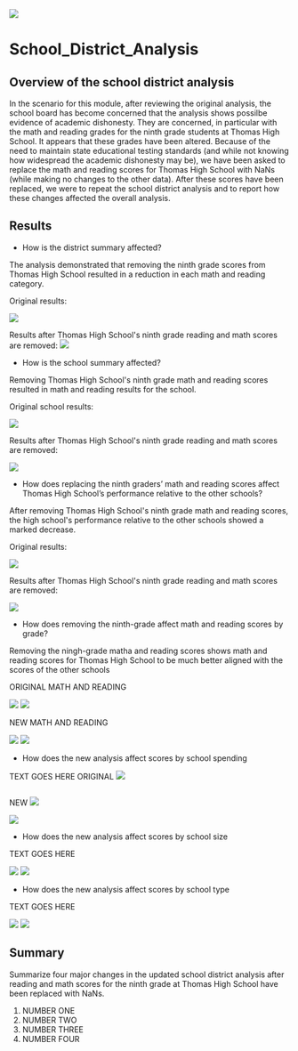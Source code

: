 <!-- Photo below by Element5 Digital from Pexels -->
<img src=https://github.com/tn64/School_District_Analysis/blob/main/Resources/pexels-element-digital-1370295.jpg>

# School_District_Analysis

## Overview of the school district analysis
In the scenario for this module, after reviewing the original analysis, the school board has become concerned that the analysis shows possilbe evidence of academic dishonesty. They are concerned, in particular with the math and reading grades for the ninth grade students at Thomas High School. It appears that these grades have been altered. Because of the need to maintain state educational testing standards (and while not knowing how widespread the academic dishonesty may be), we have been asked  to replace the math and reading scores for Thomas High School with NaNs (while making no changes to the other data). After these scores have been replaced, we were to repeat the school district analysis and to  report how these changes affected the overall analysis.

## Results 

- How is the district summary affected?

The analysis demonstrated that removing the ninth grade scores from Thomas High School resulted in a reduction in each math and reading category.

Original results:

<img src=https://github.com/tn64/School_District_Analysis/blob/main/Resources/District_summary_original.png>

Results after Thomas High School's ninth grade reading and math scores are removed:
<img src=https://github.com/tn64/School_District_Analysis/blob/main/Resources/District_summary_new.png>


- How is the school summary affected?

Removing Thomas High School's ninth grade math and reading scores resulted in math and reading results for the school.

Original school results:

<img src=https://github.com/tn64/School_District_Analysis/blob/main/Resources/Thomas%20_per_school_original.png>

Results after Thomas High School's ninth grade reading and math scores are removed:

<img src=https://github.com/tn64/School_District_Analysis/blob/main/Resources/Thomas_per_school_new2.png>


- How does replacing the ninth graders’ math and reading scores affect Thomas High School’s performance relative to the other schools?

After removing Thomas High School's ninth grade math and reading scores, the high school's performance relative to the other schools showed a marked decrease.

Original results:

<img src=https://github.com/tn64/School_District_Analysis/blob/main/Resources/Cp_other_schools_original.png>

Results after Thomas High School's ninth grade reading and math scores are removed:

<img src=https://github.com/tn64/School_District_Analysis/blob/main/Resources/cp_other_schools_new2.png>


- How does removing the ninth-grade affect math and reading scores by grade? 

Removing the ningh-grade matha and reading scores shows math and reading scores for Thomas High School to be much better aligned with the scores of the other schools

ORIGINAL MATH AND READING

<img src=https://github.com/tn64/School_District_Analysis/blob/main/Resources/math_scores_by_grade_original.png>

<img src=https://github.com/tn64/School_District_Analysis/blob/main/Resources/reading_scores_by_grade_original.png>

NEW MATH AND READING

<img src=https://github.com/tn64/School_District_Analysis/blob/main/Resources/math_scores_by_grade_new_1.png>

<img src=https://github.com/tn64/School_District_Analysis/blob/main/Resources/reading_scores_by_grade_new_1.png>


- How does the new analysis affect scores by school spending

TEXT GOES HERE
ORIGINAL
<img src=https://github.com/tn64/School_District_Analysis/blob/main/Resources/spending_original_1.png>

<img scr=https://github.com/tn64/School_District_Analysis/blob/main/Resources/spending_bins_original_1.png>

NEW
<img src=https://github.com/tn64/School_District_Analysis/blob/main/Resources/spending_new_1.png>

<img src=https://github.com/tn64/School_District_Analysis/blob/main/Resources/spending_bins_new_1.png>

- How does the new analysis affect scores by school size

TEXT GOES HERE

<img src=https://github.com/tn64/School_District_Analysis/blob/main/Resources/size_original.png>

<img src=https://github.com/tn64/School_District_Analysis/blob/main/Resources/size_new.png>


- How does the new analysis affect scores by school type

TEXT GOES HERE

<img src=https://github.com/tn64/School_District_Analysis/blob/main/Resources/type_original.png>

<img src=https://github.com/tn64/School_District_Analysis/blob/main/Resources/type_new.png>


## Summary 

Summarize four major changes in the updated school district analysis after reading and math scores for the ninth grade at Thomas High School have been replaced with NaNs.

1. NUMBER ONE
2. NUMBER TWO
3. NUMBER THREE
4. NUMBER FOUR
